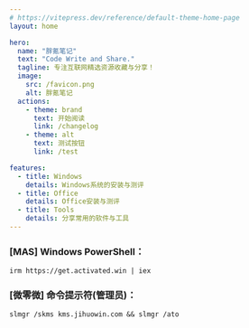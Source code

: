 ```yaml
---
# https://vitepress.dev/reference/default-theme-home-page
layout: home

hero:
  name: "胖氪笔记"
  text: "Code Write and Share."
  tagline: 专注互联网精选资源收藏与分享！
  image:
    src: /favicon.png
    alt: 胖氪笔记
  actions:
    - theme: brand
      text: 开始阅读
      link: /changelog
    - theme: alt
      text: 测试按钮
      link: /test

features:
  - title: Windows
    details: Windows系统的安装与测评
  - title: Office
    details: Office安装与测评
  - title: Tools
    details: 分享常用的软件与工具
---
```


### [MAS] Windows PowerShell：

```
irm https://get.activated.win | iex
```

### [微零微] 命令提示符(管理员)：

```
slmgr /skms kms.jihuowin.com && slmgr /ato
```